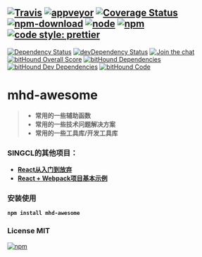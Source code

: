 [![Travis][mhd-awesome-travis-badge]][mhd-awesome-travis-url]
[![appveyor][mhd-awesome-appveyor-badge]][mhd-awesome-url]
[![Coverage Status][mhd-awesome-coverage-badge2]][mhd-awesome-coverage-url]
[![npm-download][mhd-awesome-dt-badge]][mhd-awesome-url]
[![node][mhd-awesome-node-badge]][mhd-awesome-url]
[![npm][mhd-awesome-npm-badge]][mhd-awesome-url]
[![code style: prettier][mhd-awesome-prettier-badge]][mhd-awesome-prettier-url]
---
[![Dependency Status][mhd-awesome-dep-badge]][mhd-awesome-dep-url]
[![devDependency Status][mhd-awesome-devdep-badge]][mhd-awesome-devdep-url]
[![Join the chat][mhd-awesome-chat-badge]][mhd-awesome-chat-url]
[![bitHound Overall Score](https://www.bithound.io/github/singcl/mhd-awesome/badges/score.svg)](https://www.bithound.io/github/singcl/mhd-awesome)
[![bitHound Dependencies](https://www.bithound.io/github/singcl/mhd-awesome/badges/dependencies.svg)](https://www.bithound.io/github/singcl/mhd-awesome/master/dependencies/npm)
[![bitHound Dev Dependencies](https://www.bithound.io/github/singcl/mhd-awesome/badges/devDependencies.svg)](https://www.bithound.io/github/singcl/mhd-awesome/master/dependencies/npm)
[![bitHound Code](https://www.bithound.io/github/singcl/mhd-awesome/badges/code.svg)](https://www.bithound.io/github/singcl/mhd-awesome)
# mhd-awesome

> * **常用的一些辅助函数**
> * **常用的一些技术问题解决方案**
> * **常用的一些工具库/开发工具库**

### SINGCL的其他项目：
* **[React从入门到放弃](https://gitee.com/singcl/mhd-react)**
* **[React + Webpack项目基本示例](https://github.com/singcl/react-base-app)**
### 安装使用
**`npm install mhd-awesome`**
### License MIT
[![npm][mhd-awesome-lic-badge]][mhd-awesome-url]

[mhd-awesome-url]: https://www.npmjs.com/package/mhd-awesome
[mhd-awesome-travis-badge]: https://img.shields.io/travis/singcl/mhd-awesome.svg?style=flat-square
[mhd-awesome-travis-url]: https://travis-ci.org/singcl/mhd-awesome
[mhd-awesome-dep-badge]: https://david-dm.org/singcl/mhd-awesome/status.svg?style=flat-square
[mhd-awesome-dep-url]: https://david-dm.org/singcl/mhd-awesome#info=Dependencies
[mhd-awesome-devdep-badge]: https://david-dm.org/singcl/mhd-awesome/dev-status.svg?style=flat-square
[mhd-awesome-devdep-url]: https://david-dm.org/singcl/mhd-awesome#info=devDependencies
[mhd-awesome-node-badge]: https://img.shields.io/node/v/mhd-awesome/latest.svg?style=flat-square
[mhd-awesome-npm-badge]: https://img.shields.io/npm/v/mhd-awesome.svg?style=flat-square
[mhd-awesome-dt-badge]:https://img.shields.io/npm/dt/mhd-awesome.svg?style=flat-square
[mhd-awesome-coverage-badge]: https://coveralls.io/repos/github/singcl/mhd-awesome/badge.svg
[mhd-awesome-coverage-badge2]: https://img.shields.io/coveralls/github/singcl/mhd-awesome/master.svg?style=flat-square
[mhd-awesome-coverage-url]: https://coveralls.io/github/singcl/mhd-awesome
[mhd-awesome-prettier-badge]: https://img.shields.io/badge/code_style-prettier-6f42c1.svg?style=flat-square
[mhd-awesome-prettier-url]: https://github.com/prettier/prettier
[mhd-awesome-chat-badge]: https://badges.gitter.im/Join%20Chat.svg
[mhd-awesome-chat-url]: https://gitter.im/singcl/mhd-awesome
[mhd-awesome-lic-badge]: https://img.shields.io/npm/l/mhd-awesome.svg?style=flat-square
[mhd-awesome-appveyor-badge]: https://ci.appveyor.com/api/projects/status/github/singcl/mhd-awesome?branch=master&svg=true
